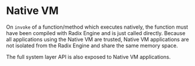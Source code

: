 # Native VM

On `invoke` of a function/method which executes natively, the function must have been compiled with
Radix Engine and is just called directly. Because all applications using the Native VM are trusted,
Native VM applications are not isolated from the Radix Engine and share the same memory space.

The full system layer API is also exposed to Native VM applications.
